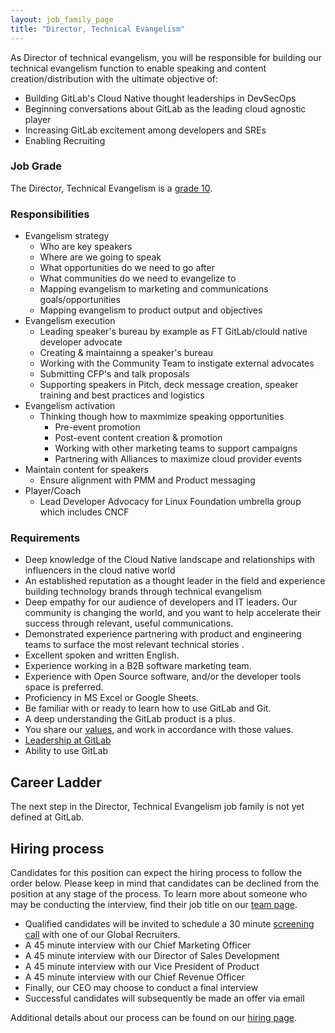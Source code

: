 ```yaml
---
layout: job_family_page
title: "Director, Technical Evangelism"
---
```


As Director of technical evangelism, you will be responsible for building our technical evangelism function to enable speaking and content creation/distribution with the ultimate objective of:
- Building GitLab's Cloud Native thought leaderships in DevSecOps
- Beginning conversations about GitLab as the leading cloud agnostic player
- Increasing GitLab excitement among developers and SREs
- Enabling Recruiting

### Job Grade

The Director, Technical Evangelism is a [grade 10](/handbook/total-rewards/compensation/compensation-calculator/#gitlab-job-grades).

### Responsibilities

- Evangelism strategy
    - Who are key speakers
    - Where are we going to speak
    - What opportunities do we need to go after
    - What communities do we need to evangelize to
    - Mapping evangelism to marketing and communications goals/opportunities
    - Mapping evangelism to product output and objectives
- Evangelism execution
    - Leading speaker's bureau by example as FT GitLab/clould native developer advocate
    - Creating & maintainng a speaker's bureau
    - Working with the Community Team to instigate external advocates
    - Submitting CFP's and talk proposals
    - Supporting speakers in Pitch, deck message creation, speaker training and best practices and logistics
- Evangelism activation
    - Thinking though how to maxmimize speaking opportunities
        - Pre-event promotion
        - Post-event content creation & promotion
        - Working with other marketing teams to support campaigns
        - Partnering with Alliances to maximize cloud provider events
- Maintain content for speakers
    - Ensure alignment with PMM and Product messaging
- Player/Coach
    - Lead Developer Advocacy for Linux Foundation umbrella group which includes CNCF


### Requirements

- Deep knowledge of the Cloud Native landscape and relationships with influencers in the cloud native world
- An established reputation as a thought leader in the field and experience building technology brands through technical evangelism
- Deep empathy for our audience of developers and IT leaders. Our community is changing the world, and you want to help accelerate their success through relevant, useful communications.
- Demonstrated experience partnering with product and engineering teams to surface the most relevant technical stories .
- Excellent spoken and written English.
- Experience working in a B2B software marketing team.
- Experience with Open Source software, and/or the developer tools space is preferred.
- Proficiency in MS Excel or Google Sheets.
- Be familiar with or ready to learn how to use GitLab and Git.
- A deep understanding the GitLab product is a plus.
- You share our [values](/handbook/values/), and work in accordance with those values.
- [Leadership at GitLab](https://about.gitlab.com/company/team/structure/#director-group)
- Ability to use GitLab

## Career Ladder

The next step in the Director, Technical Evangelism job family is not yet defined at GitLab.

## Hiring process

Candidates for this position can expect the hiring process to follow the order below. Please keep in mind that candidates can be declined from the position at any stage of the process. To learn more about someone who may be conducting the interview, find their job title on our [team page](https://about.gitlab.com/company/team/).

- Qualified candidates will be invited to schedule a 30 minute [screening call](/handbook/hiring/interviewing/#conducting-a-screening-call) with one of our Global Recruiters.
- A 45 minute interview with our Chief Marketing Officer
- A 45 minute interview with our Director of Sales Development
- A 45 minute interview with our Vice President of Product
- A 45 minute interview with our Chief Revenue Officer
- Finally, our CEO may choose to conduct a final interview
- Successful candidates will subsequently be made an offer via email

Additional details about our process can be found on our [hiring page](/handbook/hiring/).
